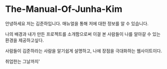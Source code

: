 # The-Manual-Of-Junha-Kim

안녕하세요 저는 김준하입니다. 매뉴얼을 통해 저에 대한 정보를 알 수 있습니다.

나의 배경과 내가 만든 프로젝트를 소개함으로써 이걸 본 사람들이 나를 알아갈 수 있는 환경을 제공하고싶다.

사람들이 김준하라는 사람을 알기쉽게 설명하고, 나에 장점을 극대화하는 웹사이트이다.

취업한는 그날까지'

